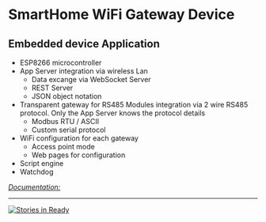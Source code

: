 # SmartHome WiFi Gateway Device

## Embedded device Application

- ESP8266 microcontroller
- App Server integration via wireless Lan
	- Data excange via WebSocket Server
	- REST Server
	- JSON object notation
- Transparent gateway for RS485 Modules integration via 2 wire RS485 protocol. Only the App Server knows the protocol details
	- Modbus RTU / ASCII
	- Custom serial protocol
- WiFi configuration for each gateway
	- Access point mode
	- Web pages for configuration
- Script engine
- Watchdog


[_Documentation:_](https://drive.google.com/file/d/0B1Acm7M1vukQYkpYWk81Z1RNS2M/view?usp=sharing)


---


[![Stories in Ready](https://badge.waffle.io/baggior/SmartHome.png?label=ready&title=Ready)](http://waffle.io/baggior/SmartHome)